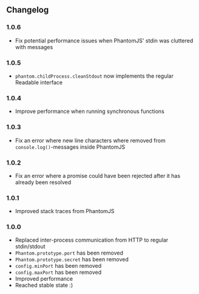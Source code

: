 Changelog
---------

### 1.0.6
- Fix potential performance issues when PhantomJS' stdin was cluttered with messages

### 1.0.5
- `phantom.childProcess.cleanStdout` now implements the regular Readable interface

### 1.0.4
- Improve performance when running synchronous functions

### 1.0.3
- Fix an error where new line characters where removed from `console.log()`-messages inside PhantomJS

### 1.0.2
- Fix an error where a promise could have been rejected after it has already been resolved

### 1.0.1
- Improved stack traces from PhantomJS

### 1.0.0
- Replaced inter-process communication from HTTP to regular stdin/stdout
- `Phantom.prototype.port` has been removed
- `Phantom.prototype.secret` has been removed
- `config.minPort` has been removed
- `config.maxPort` has been removed
- Improved performance
- Reached stable state :)